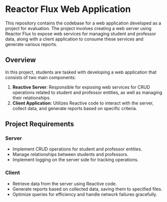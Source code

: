 # Reactor Flux Web Application

This repository contains the codebase for a web application developed as a project for evaluation. The project involves creating a web server using Reactor Flux to expose web services for managing student and professor data, along with a client application to consume these services and generate various reports.

## Overview
In this project, students are tasked with developing a web application that consists of two main components:
1. **Reactive Server**: Responsible for exposing web services for CRUD operations related to student and professor entities, as well as managing their relationships.
2. **Client Application**: Utilizes Reactive code to interact with the server, collect data, and generate reports based on specific criteria.

## Project Requirements
### Server
- Implement CRUD operations for student and professor entities.
- Manage relationships between students and professors.
- Implement logging on the server side for tracking operations.

### Client
- Retrieve data from the server using Reactive code.
- Generate reports based on collected data, saving them to specified files.
- Optimize queries for efficiency and handle network failures gracefully.
